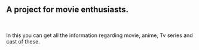 <h2>A project for movie enthusiasts.</h2><br>

In this you can get all the information regarding movie, anime, Tv series and cast of these.
